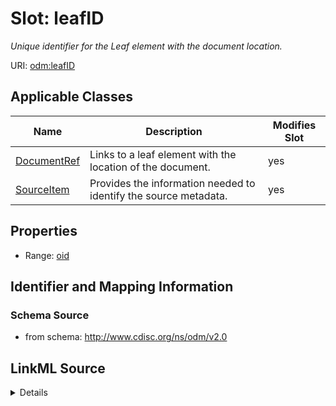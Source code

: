# Slot: leafID


_Unique identifier for the Leaf element with the document location._



URI: [odm:leafID](http://www.cdisc.org/ns/odm/v2.0/leafID)



<!-- no inheritance hierarchy -->




## Applicable Classes

| Name | Description | Modifies Slot |
| --- | --- | --- |
[DocumentRef](DocumentRef.md) | Links to a leaf element with the location of the document. |  yes  |
[SourceItem](SourceItem.md) | Provides the information needed to identify the source metadata. |  yes  |







## Properties

* Range: [oid](oid.md)





## Identifier and Mapping Information







### Schema Source


* from schema: http://www.cdisc.org/ns/odm/v2.0




## LinkML Source

<details>
```yaml
name: leafID
description: Unique identifier for the Leaf element with the document location.
from_schema: http://www.cdisc.org/ns/odm/v2.0
rank: 1000
alias: leafID
domain_of:
- DocumentRef
- SourceItem
range: oid

```
</details>